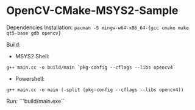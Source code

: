 # OpenCV-CMake-MSYS2-Sample

Dependencies Installation: ```pacman -S mingw-w64-x86_64-{gcc cmake make qt5-base gdb opencv}```

Build:

  * MSYS2 Shell: 
  ```
  g++ main.cc -o build/main `pkg-config --cflags --libs opencv4`
  ```

  * Powershell: 
  ```
  g++ main.cc -o main (-split (pkg-config --cflags --libs opencv4))
  ```

Run: ```build/main.exe``
